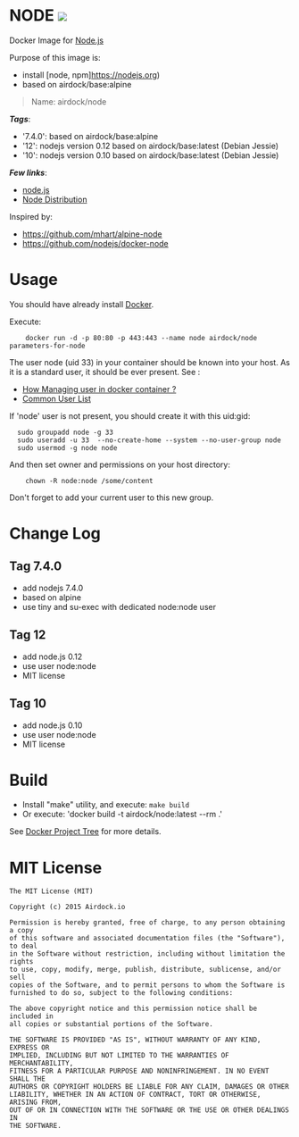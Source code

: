 # NODE [![](https://badge.imagelayers.io/airdock/node:latest.svg)](https://imagelayers.io/?images=airdock/node:latest 'Get your own badge on imagelayers.io')

Docker Image for [Node.js](https://nodejs.org)

Purpose of this image is:

- install [node, npm]https://nodejs.org)
- based on airdock/base:alpine


> Name: airdock/node

***Tags***:

- '7.4.0': based on airdock/base:alpine
- '12': nodejs version 0.12 based on airdock/base:latest (Debian Jessie)
- '10': nodejs version 0.10 based on airdock/base:latest (Debian Jessie)


***Few links***:

- [node.js](https://nodejs.org)
- [Node Distribution](https://github.com/nodesource/distributions)

Inspired by:
- https://github.com/mhart/alpine-node
- https://github.com/nodejs/docker-node


# Usage

You should have already install [Docker](https://www.docker.com/).

Execute:

		docker run -d -p 80:80 -p 443:443 --name node airdock/node parameters-for-node


The user node (uid 33) in your container should be known into your host. As it is a standard user, it should be ever present.
See :
* [How Managing user in docker container ?](https://github.com/airdock-io/docker-base/wiki/How-Managing-user-in-docker-container)
* [Common User List](https://github.com/airdock-io/docker-base/wiki/Common-User-List)


If 'node' user is not present, you should create it with this uid:gid:

```
  sudo groupadd node -g 33
  sudo useradd -u 33  --no-create-home --system --no-user-group node
  sudo usermod -g node node
```

And then set owner and permissions on your host directory:

```
	chown -R node:node /some/content
```
Don't forget to add your current user to this new group.


# Change Log

## Tag 7.4.0

- add nodejs 7.4.0
- based on alpine
- use tiny and su-exec with dedicated node:node user

## Tag 12

- add node.js 0.12
- use user node:node
- MIT license

## Tag 10

- add node.js 0.10
- use user node:node
- MIT license

# Build


- Install "make" utility, and execute: `make build`
- Or execute: 'docker build -t airdock/node:latest --rm .'

See [Docker Project Tree](https://github.com/airdock-io/docker-base/wiki/Docker-Project-Tree) for more details.


# MIT License

```
The MIT License (MIT)

Copyright (c) 2015 Airdock.io

Permission is hereby granted, free of charge, to any person obtaining a copy
of this software and associated documentation files (the "Software"), to deal
in the Software without restriction, including without limitation the rights
to use, copy, modify, merge, publish, distribute, sublicense, and/or sell
copies of the Software, and to permit persons to whom the Software is
furnished to do so, subject to the following conditions:

The above copyright notice and this permission notice shall be included in
all copies or substantial portions of the Software.

THE SOFTWARE IS PROVIDED "AS IS", WITHOUT WARRANTY OF ANY KIND, EXPRESS OR
IMPLIED, INCLUDING BUT NOT LIMITED TO THE WARRANTIES OF MERCHANTABILITY,
FITNESS FOR A PARTICULAR PURPOSE AND NONINFRINGEMENT. IN NO EVENT SHALL THE
AUTHORS OR COPYRIGHT HOLDERS BE LIABLE FOR ANY CLAIM, DAMAGES OR OTHER
LIABILITY, WHETHER IN AN ACTION OF CONTRACT, TORT OR OTHERWISE, ARISING FROM,
OUT OF OR IN CONNECTION WITH THE SOFTWARE OR THE USE OR OTHER DEALINGS IN
THE SOFTWARE.
```

